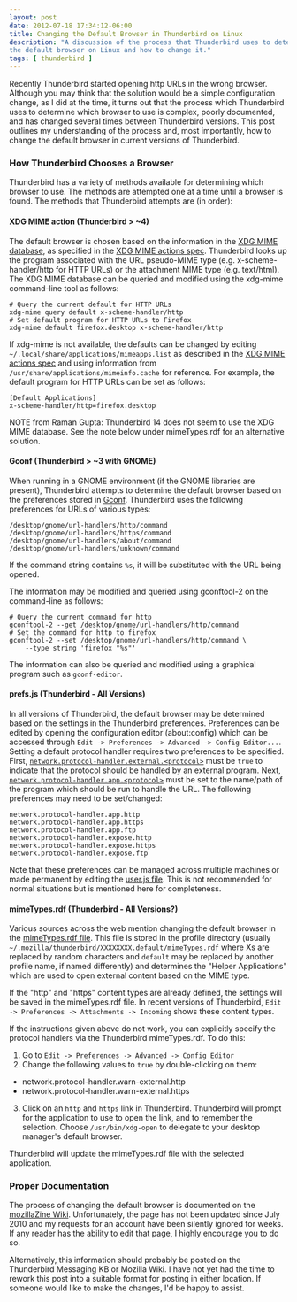 ```yaml
---
layout: post
date: 2012-07-18 17:34:12-06:00
title: Changing the Default Browser in Thunderbird on Linux
description: "A discussion of the process that Thunderbird uses to determine \
the default browser on Linux and how to change it."
tags: [ thunderbird ]
---
```

Recently Thunderbird started opening http URLs in the wrong browser.  Although
you may think that the solution would be a simple configuration change, as I
did at the time, it turns out that the process which Thunderbird uses to
determine which browser to use is complex, poorly documented, and has changed
several times between Thunderbird versions.  This post outlines my
understanding of the process and, most importantly, how to change the default
browser in current versions of Thunderbird.

<!--more-->

### How Thunderbird Chooses a Browser

Thunderbird has a variety of methods available for determining which browser to
use.  The methods are attempted one at a time until a browser is found.  The
methods that Thunderbird attempts are (in order):

#### XDG MIME action (Thunderbird > ~4)

The default browser is chosen based on the information in the [XDG MIME
database](http://www.freedesktop.org/wiki/Specifications/shared-mime-info-spec),
as specified in the
[XDG MIME actions spec](http://www.freedesktop.org/wiki/Specifications/mime-actions-spec).
Thunderbird looks up the program associated with the URL pseudo-MIME type (e.g.
x-scheme-handler/http for HTTP URLs) or the attachment MIME type (e.g.
text/html).  The XDG MIME database can be queried and modified using the
xdg-mime command-line tool as follows:

    # Query the current default for HTTP URLs
    xdg-mime query default x-scheme-handler/http
    # Set default program for HTTP URLs to Firefox
    xdg-mime default firefox.desktop x-scheme-handler/http

If xdg-mime is not available, the defaults can be changed by editing
`~/.local/share/applications/mimeapps.list` as described in the
[XDG MIME actions spec](http://www.freedesktop.org/wiki/Specifications/mime-actions-spec#User-specified_application_ordering)
and using information from `/usr/share/applications/mimeinfo.cache` for
reference.  For example, the default program for HTTP URLs can be set as
follows:

    [Default Applications]
    x-scheme-handler/http=firefox.desktop

NOTE from Raman Gupta: Thunderbird 14 does not seem to use the XDG
MIME database. See the note below under mimeTypes.rdf for an alternative
solution.

#### Gconf (Thunderbird > ~3 with GNOME)

When running in a GNOME environment (if the GNOME libraries are present),
Thunderbird attempts to determine the default browser based on the preferences
stored in [Gconf](http://projects.gnome.org/gconf/).  Thunderbird uses the
following preferences for URLs of various types:

    /desktop/gnome/url-handlers/http/command
    /desktop/gnome/url-handlers/https/command
    /desktop/gnome/url-handlers/about/command
    /desktop/gnome/url-handlers/unknown/command

If the command string contains `%s`, it will be substituted with the URL being
opened.

The information may be modified and queried using gconftool-2 on the command-line as follows:

    # Query the current command for http
    gconftool-2 --get /desktop/gnome/url-handlers/http/command
    # Set the command for http to firefox
    gconftool-2 --set /desktop/gnome/url-handlers/http/command \
        --type string 'firefox "%s"'

The information can also be queried and modified using a graphical program
such as `gconf-editor`.

#### prefs.js (Thunderbird - All Versions)

In all versions of Thunderbird, the default browser may be determined based on
the settings in the Thunderbird preferences.  Preferences can be edited by
opening the configuration editor (about:config) which can be accessed through
`Edit -> Preferences -> Advanced -> Config Editor...`.  Setting a default
protocol handler requires two preferences to be specified.  First,
[`network.protocol-handler.external.<protocol>`](http://kb.mozillazine.org/Network.protocol-handler.external.%28protocol%29)
must be `true` to indicate that
the protocol should be handled by an external program.  Next,
[`network.protocol-handler.app.<protocol>`](http://kb.mozillazine.org/Network.protocol-handler.app.%28protocol%29)
must be set to the name/path of the
program which should be run to handle the URL.  The following preferences may
need to be set/changed:

    network.protocol-handler.app.http
    network.protocol-handler.app.https
    network.protocol-handler.app.ftp
    network.protocol-handler.expose.http
    network.protocol-handler.expose.https
    network.protocol-handler.expose.ftp

Note that these preferences can be managed across multiple machines or made
permanent by editing the [user.js file](http://kb.mozillazine.org/User.js_file).
This is not recommended for normal situations but is mentioned here for
completeness.

#### mimeTypes.rdf (Thunderbird - All Versions?)

Various sources across the web mention changing the default browser in the
[mimeTypes.rdf file](http://kb.mozillazine.org/MimeTypes.rdf).  This file is
stored in the profile directory (usually
`~/.mozilla/thunderbird/XXXXXXXX.default/mimeTypes.rdf` where Xs are replaced
by random characters and `default` may be replaced by another profile name, if
named differently) and determines the "Helper Applications" which are used to
open external content based on the MIME type.

If the "http" and "https" content types are already defined, the settings will
be saved in the mimeTypes.rdf file. In recent versions of Thunderbird, 
`Edit -> Preferences -> Attachments -> Incoming` shows these content types.

If the instructions given above do not work, you can explicitly specify the
protocol handlers via the Thunderbird mimeTypes.rdf. To do this:

1. Go to `Edit -> Preferences -> Advanced -> Config Editor`
2. Change the following values to `true` by double-clicking on them:
 * network.protocol-handler.warn-external.http
 * network.protocol-handler.warn-external.https
3. Click on an `http` and `https` link in Thunderbird. Thunderbird will prompt
for the application to use to open the link, and to remember the selection.
Choose `/usr/bin/xdg-open` to delegate to your desktop manager's default browser.

Thunderbird will update the mimeTypes.rdf file with the selected application.

### Proper Documentation

The process of changing the default browser is documented on the
[mozillaZine Wiki](http://kb.mozillazine.org/Default_browser#Setting_the_browser_that_opens_in_Thunderbird_-_Linux).
Unfortunately, the page has not been updated since July 2010 and my requests
for an account have been silently ignored for weeks.  If any reader has the
ability to edit that page, I highly encourage you to do so.

Alternatively, this information should probably be posted on the Thunderbird
Messaging KB or Mozilla Wiki.  I have not yet had the time to rework this post
into a suitable format for posting in either location.  If someone would like
to make the changes, I'd be happy to assist.
